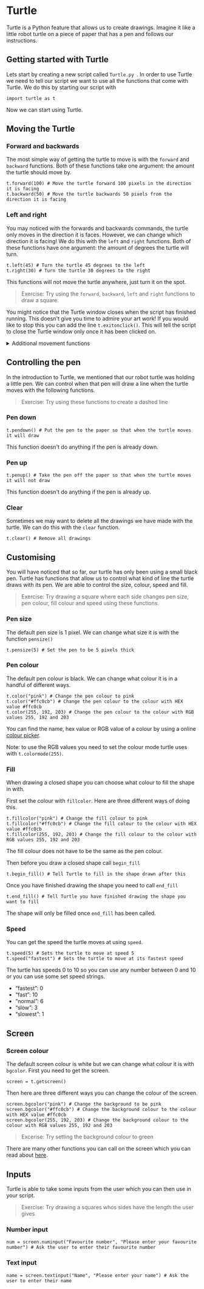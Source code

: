# Turtle

Turtle is a Python feature that allows us to create drawings. Imagine it like a little robot turtle on a piece of paper that has a pen and follows our instructions.

## Getting started with Turtle

Lets start by creating a new script called `Turtle.py `. In order to use Turtle we need to tell our script we want to use all the functions that come with Turtle. We do this by starting our script with
```
import turtle as t
```
Now we can start using Turtle. 

## Moving the Turtle

### Forward and backwards

The most simple way of getting the turtle to move is with the `forward` and `backward` functions. Both of these functions take one argument: the amount the turtle should move by.

```
t.forward(100) # Move the turtle forward 100 pixels in the direction it is facing 
t.backward(50) # Move the turtle backwards 50 pixels from the direction it is facing 
```

### Left and right

You may noticed with the forwards and backwards commands, the turtle only moves in the direction it is faces. However, we can change which direction it is facing! We do this with the `left` and `right` functions. Both of these functions have one argument: the amount of degrees the turtle will turn.

```
t.left(45) # Turn the turtle 45 degrees to the left
t.right(30) # Turn the turtle 30 degrees to the right
```
This functions will not move the turtle anywhere, just turn it on the spot.

>Exercise: Try using the `forward`, `backward`, `left` and `right` functions to draw a square.

You might notice that the Turtle window closes when the script has finished running. This doesn't give you time to admire your art work! If you would like to stop this you can add the line `t.exitonclick()`. This will tell the script to close the Turtle window only once it has been clicked on.

<details> <summary>Additional movement functions </summary>

While you can create all kinds of drawings with the four functions mentioned above, there are many other ways of controlling the turtle. There are some listed here or you can read about more [here](https://docs.python.org/3/library/turtle.html#turtle-motion). If you can think of a way to move you want to move the turtle there is probably way to do it!

#### Goto

Another way of controlling the turtle movement is by telling it directly what coordinate you want to it go to. It will move in a straight line from where it is to the coordinate you have told it to go to, regardless of which direction it is facing.

```
t.goto(100, 50) # Move turtle from where is it to the coordinate (100, 50) in a straight line
```

#### Teleport

You can also move the turtle to any position without drawing anything.
```
t.teleport(35, 75) # Move turtle from where it is to the coordinate (35, 75) without drawing anything
```

#### Home

The turtle's home is the coordinates (0, 0) and by calling the home function you can move it from where it is to those coordinates in a straight line.
```
t.home() # Move turtle from where it is to (0, 0) in a straight line
```
</details>

## Controlling the pen

In the introduction to Turtle, we mentioned that our robot turtle was holding a little pen. We can control when that pen will draw a line when the turtle moves with the following functions.

>Exercise: Try using these functions to create a dashed line

### Pen down

```
t.pendown() # Put the pen to the paper so that when the turtle moves it will draw
```
This function doesn't do anything if the pen is already down.

### Pen up

```
t.penup() # Take the pen off the paper so that when the turtle moves it will not draw
```
This function doesn't do anything if the pen is already up.

### Clear

Sometimes we may want to delete all the drawings we have made with the turtle. We can do this with the `clear` function.
```
t.clear() # Remove all drawings
```

## Customising

You will have noticed that so far, our turtle has only been using a small black pen. Turtle has functions that allow us to control what kind of line the turtle draws with its pen. We are able to control the size, colour, speed and fill.

>Exercise: Try drawing a square where each side changes pen size, pen colour, fill colour and speed using these functions.

### Pen size

The default pen size is 1 pixel. We can change what size it is with the function `pensize()`

```
t.pensize(5) # Set the pen to be 5 pixels thick
```

### Pen colour

The default pen colour is black. We can change what colour it is in a handful of different ways.

```
t.color("pink") # Change the pen colour to pink
t.color("#ffc0cb") # Change the pen colour to the colour with HEX value #ffc0cb
t.color(255, 192, 203) # Change the pen colour to the colour with RGB values 255, 192 and 203
```
You can find the name, hex value or RGB value of a colour by using a online [colour picker](https://www.google.co.uk/search?q=colour+picker).

Note: to use the RGB values you need to set the colour mode turtle uses with `t.colormode(255)`.

### Fill

When drawing a closed shape you can choose what colour to fill the shape in with.

First set the colour with `fillcolor`. Here are three different ways of doing this.

```
t.fillcolor("pink") # Change the fill colour to pink
t.fillcolor("#ffc0cb") # Change the fill colour to the colour with HEX value #ffc0cb
t.fillcolor(255, 192, 203) # Change the fill colour to the colour with RGB values 255, 192 and 203
```

The fill colour does not have to be the same as the pen colour.

Then before you draw a closed shape call `begin_fill`

```
t.begin_fill() # Tell Turtle to fill in the shape drawn after this
```

Once you have finished drawing the shape you need to call `end_fill`

```
t.end_fill() # Tell Turtle you have finished drawing the shape you want to fill
```

The shape will only be filled once `end_fill` has been called.

### Speed

You can get the speed the turtle moves at using `speed`.

```
t.speed(5) # Sets the turtle to move at speed 5
t.speed("fastest") # Sets the turtle to move at its fastest speed
```

The turtle has speeds 0 to 10 so you can use any number between 0 and 10 or you can use some set speed strings.

- “fastest”: 0
- “fast”: 10
- “normal”: 6
- “slow”: 3
- “slowest”: 1

## Screen

### Screen colour

The default screen colour is white but we can change what colour it is with `bgcolor`. First you need to get the screen.

```
screen = t.getscreen()
```
Then here are three different ways you can change the colour of the screen.
```
screen.bgcolor("pink") # Change the background to be pink
screen.bgcolor("#ffc0cb") # Change the background colour to the colour with HEX value #ffc0cb
screen.bgcolor(255, 192, 203) # Change the background colour to the colour with RGB values 255, 192 and 203
```

> Excerise: Try setting the background colour to green

There are many other functions you can call on the screen which you can read about [here](https://docs.python.org/3/library/turtle.html#methods-of-turtlescreen-screen-and-corresponding-functions).

## Inputs

Turtle is able to take some inputs from the user which you can then use in your script.

> Exercise: Try drawing a squares whos sides have the length the user gives

### Number input

```
num = screen.numinput("Favourite number", "Please enter your favourite number") # Ask the user to enter their favourite number
```

### Text input

```
name = screen.textinput("Name", "Please enter your name") # Ask the user to enter their name
```
